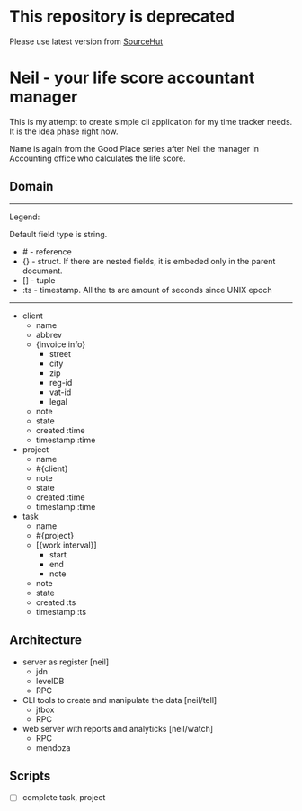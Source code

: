 # This repository is deprecated

Please use latest version from [SourceHut](https://git.sr.ht/~pepe/neil)

# Neil - your life score accountant manager

This is my attempt to create simple cli application for my time tracker needs.
It is the idea phase right now.

Name is again from the Good Place series after Neil the manager in Accounting
office who calculates the life score.

## Domain

---
Legend:

Default field type is string.
- \# - reference
- {} - struct. If there are nested fields, it is embeded only in the parent document.
- [] - tuple
- :ts - timestamp. All the ts are amount of seconds since UNIX epoch

---

- client
  - name
  - abbrev
  - {invoice info}
    - street
    - city
    - zip
    - reg-id
    - vat-id
    - legal
  - note
  - state
  - created :time
  - timestamp :time
- project
  - name
  - #{client}
  - note
  - state
  - created :time
  - timestamp :time
- task
  - name
  - #{project}
  - [{work interval}]
    - start
    - end
    - note
  - note
  - state
  - created :ts
  - timestamp :ts

## Architecture

- server as register [neil]
  - jdn
  - levelDB
  - RPC
- CLI tools to create and manipulate the data [neil/tell]
  - jtbox
  - RPC
- web server with reports and analyticks [neil/watch]
  - RPC
  - mendoza

## Scripts

- [ ] complete task, project
